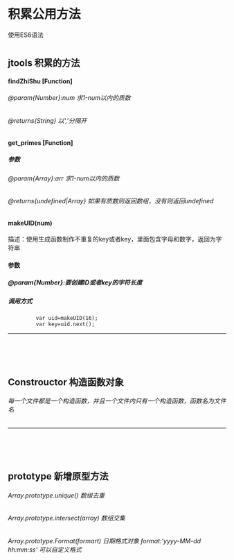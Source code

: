 # 积累公用方法
使用ES6语法
#

## jtools 积累的方法
#### findZhiShu [Function]
###### @param{Number}:num   求1-num以内的质数
###### @returns{String}   以','分隔开
#### get_primes [Function]
##### 参数
###### @param{Array}:arr   求1-num以内的质数
###### @returns{undefined|Array} 如果有质数则返回数组，没有则返回undefined
#### makeUID(num)
描述：使用生成函数制作不重复的key或者key，里面包含字母和数字，返回为字符串

#### 参数
##### @param{Number}:要创建ID或者key的字符长度
##### 调用方式 
             var uid=makeUID(16);
             var key=uid.next();
--------------------------------------------------------------------------
</br>
</br>
</br>

## Constrouctor 构造函数对象
###### 每一个文件都是一个构造函数，并且一个文件内只有一个构造函数，函数名为文件名
-----------------------------------------------------------------------------
</br>
</br>
</br>

## prototype 新增原型方法
###### Array.prototype.unique() 数组去重
###### Array.prototype.intersect(array) 数组交集
###### Array.prototype.Format(formart) 日期格式对象 format:'yyyy-MM-dd hh:mm:ss' 可以自定义格式



